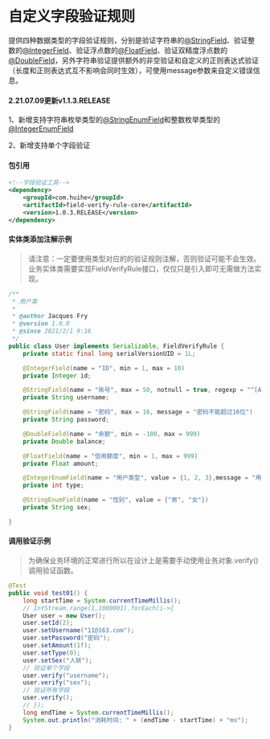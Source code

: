 # 自定义字段验证规则

提供四种数据类型的字段验证规则，分别是验证字符串的[@StringField](/field-verify-rule-core/src/main/java/com/huihe/fvr/core/annotation/StringField.java)、验证整数的[@IntegerField](/field-verify-rule-core/src/main/java/com/huihe/fvr/core/annotation/IntegerField.java)、验证浮点数的[@FloatField](/field-verify-rule-core/src/main/java/com/huihe/fvr/core/annotation/FloatField.java)、验证双精度浮点数的[@DoubleField](/field-verify-rule-core/src/main/java/com/huihe/fvr/core/annotation/DoubleField.java)，另外字符串验证提供额外的非空验证和自定义的正则表达式验证（长度和正则表达式互不影响会同时生效），可使用message参数来自定义错误信息。

#### 2.21.07.09更新v1.1.3.RELEASE

1、新增支持字符串枚举类型的[@StringEnumField](/field-verify-rule-core/src/main/java/com/huihe/fvr/core/annotation/StringEnumField.java)和整数枚举类型的[@IntegerEnumField](./field-verify-rule-core/src/main/java/com/huihe/fvr/core/annotation/IntegerEnumField.java)

2、新增支持单个字段验证



#### 包引用

```xml
<!--字段验证工具-->
<dependency>
    <groupId>com.huihe</groupId>
    <artifactId>field-verify-rule-core</artifactId>
    <version>1.0.3.RELEASE</version>
</dependency>
```



#### 实体类添加注解示例

> 请注意：一定要使用类型对应的的验证规则注解，否则验证可能不会生效。业务实体类需要实现FieldVerifyRule接口，仅仅只是引入即可无需做方法实现。

```java
/**
 * 用户类
 *
 * @author Jacques·Fry
 * @version 1.0.0
 * @since 2021/2/1 9:16
 */
public class User implements Serializable, FieldVerifyRule {
    private static final long serialVersionUID = 1L;

    @IntegerField(name = "ID", min = 1, max = 10)
    private Integer id;

    @StringField(name = "账号", max = 50, notnull = true, regexp = "^[A-Za-z0-9\\u4e00-\\u9fa5]+@[a-zA-Z0-9_-]+(\\.[a-zA-Z0-9_-]+)+$")
    private String username;

    @StringField(name = "密码", max = 16, message = "密码不能超过16位")
    private String password;

    @DoubleField(name = "余额", min = -100, max = 999)
    private Double balance;

    @FloatField(name = "信用额度", min = 1, max = 999)
    private Float amount;

    @IntegerEnumField(name = "用户类型", value = {1, 2, 3},message = "用户类型只能是 1:普通 | 2:管理员 | 3:超级管理员")
    private int type;

    @StringEnumField(name = "性别", value = {"男", "女"})
    private String sex;

}
```



#### 调用验证示例

> 为确保业务环境的正常进行所以在设计上是需要手动使用业务对象.verify()调用验证函数。

```java
@Test
public void test01() {
    long startTime = System.currentTimeMillis();
    // IntStream.range(1,1000001).forEach(i->{
    User user = new User();
    user.setId(2);
    user.setUsername("11@163.com");
    user.setPassword("密码");
    user.setAmount(1f);
    user.setType(0);
    user.setSex("人妖");
    // 验证单个字段
    user.verify("username");
    user.verify("sex");
    // 验证所有字段
    user.verify();
    // });
    long endTime = System.currentTimeMillis();
    System.out.println("消耗时间: " + (endTime - startTime) + "ms");
}
```

